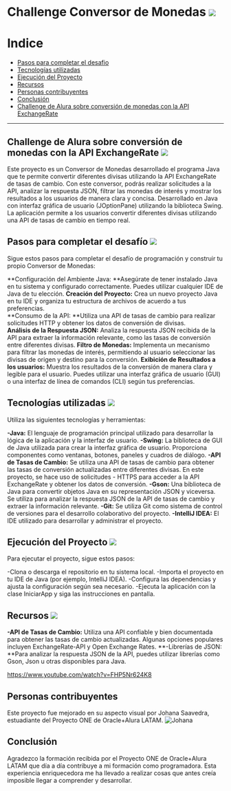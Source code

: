 # Challenge Conversor de Monedas  ![](https://img.freepik.com/fotos-premium/pila-monedas-oro-simbolos-dolar-al-estilo-dibujos-animados-14_595393-8690.jpg?w=40)


# Indice

- [Pasos para completar el desafio](#pasos-para-completar-el-desafio)
- [Tecnologías utilizadas](#tecnologias-utilizadas)
- [Ejecución del Proyecto](#ejecucion-del-proyecto)
- [Recursos](#recursos)
- [Personas contribuyentes](#personas-contribuyentes)
- [Conclusión](#conclusión)
- [Challenge de Alura sobre conversión de monedas con la API ExchangeRate](#challenge-de-alura-sobre-conversion-de-monedas-con-la-api-exchangerate)

---

## Challenge de Alura sobre conversión de monedas con la API ExchangeRate  ![](https://img.freepik.com/vector-premium/ilustracion-vectorial-dibujos-animados-bolsa-dinero-aislada-fondo-blanco_1322560-79295.jpg?w=100)

Este proyecto es un Conversor de Monedas desarrollado el programa Java que te permite convertir diferentes divisas utilizando la API ExchangeRate de tasas de cambio. Con este conversor, podrás realizar solicitudes a la API, analizar la respuesta JSON, filtrar las monedas de interés y mostrar los resultados a los usuarios de manera clara y concisa. Desarrollado en Java con interfaz gráfica de usuario (JOptionPane) utilizando la biblioteca Swing. La aplicación permite a los usuarios convertir diferentes divisas utilizando una API de tasas de cambio en tiempo real.

## Pasos para completar el desafío  ![](https://img.freepik.com/fotos-premium/signo-euro-simbolo_2227-473.jpg?w=40)

Sigue estos pasos para completar el desafío de programación y construir tu propio Conversor de Monedas:

**Configuración del Ambiente Java: **Asegúrate de tener instalado Java en tu sistema y configurado correctamente. Puedes utilizar cualquier IDE de Java de tu elección. 
**Creación del Proyecto:** Crea un nuevo proyecto Java en tu IDE y organiza tu estructura de archivos de acuerdo a tus preferencias.  
**Consumo de la API: **Utiliza una API de tasas de cambio para realizar solicitudes HTTP y obtener los datos de conversión de divisas.  
**Análisis de la Respuesta JSON:** Analiza la respuesta JSON recibida de la API para extraer la información relevante, como las tasas de conversión entre diferentes divisas. 
**Filtro de Monedas:** Implementa un mecanismo para filtrar las monedas de interés, permitiendo al usuario seleccionar las divisas de origen y destino para la conversión. 
**Exibición de Resultados a los usuarios:** Muestra los resultados de la conversión de manera clara y legible para el usuario. Puedes utilizar una interfaz gráfica de usuario (GUI) o una interfaz de línea de comandos (CLI) según tus preferencias.

## Tecnologías utilizadas ![](https://img.freepik.com/vector-premium/vector-personajes-dibujos-animados-portatiles_1023984-25168.jpg?w=40)
Utiliza las siguientes tecnologías y herramientas:

**-Java:** El lenguaje de programación principal utilizado para desarrollar la lógica de la aplicación y la interfaz de usuario.
**-Swing:** La biblioteca de GUI de Java utilizada para crear la interfaz gráfica de usuario. Proporciona componentes como ventanas, botones, paneles y cuadros de diálogo.
**-API de Tasas de Cambio:** Se utiliza una API de tasas de cambio para obtener las tasas de conversión actualizadas entre diferentes divisas. En este proyecto, se hace uso de solicitudes - HTTPS para acceder a la API ExchangeRate y obtener los datos de conversión.
**-Gson:** Una biblioteca de Java para convertir objetos Java en su representación JSON y viceversa. Se utiliza para analizar la respuesta JSON de la API de tasas de cambio y extraer la información relevante.
**-Git:** Se utiliza Git como sistema de control de versiones para el desarrollo colaborativo del proyecto.
**-IntelliJ IDEA:** El IDE utilizado para desarrollar y administrar el proyecto.

## Ejecución del Proyecto  ![](https://img.freepik.com/fotos-premium/imagen-inteligencia-artificial_1273586-25031.jpg?w=40)

Para ejecutar el proyecto, sigue estos pasos:

-Clona o descarga el repositorio en tu sistema local.
-Importa el proyecto en tu IDE de Java (por ejemplo, IntelliJ IDEA).
-Configura las dependencias y ajusta la configuración según sea necesario.
-Ejecuta la aplicación con la clase IniciarApp y siga las instrucciones en pantalla.


## Recursos ![](https://img.freepik.com/vector-premium/dibujos-animados-ilustracion-vectorial-camara_969863-360419.jpg?w=40)

**-API de Tasas de Cambio:** Utiliza una API confiable y bien documentada para obtener las tasas de cambio actualizadas. Algunas opciones populares incluyen ExchangeRate-API y Open Exchange Rates.
**-Librerías de JSON: **Para analizar la respuesta JSON de la API, puedes utilizar librerías como Gson, Json u otras disponibles para Java.

https://www.youtube.com/watch?v=FHP5Nr624K8


## Personas contribuyentes

Este proyecto fue mejorado en su aspecto visual por Johana Saavedra, estuadiante del Proyecto ONE de Oracle+Alura LATAM.
![Johana](https://github.com/user-attachments/assets/38dff73c-fe26-44e3-a8cd-844edc62c4a6)

## Conclusión

 Agradezco la formación recibida por el Proyecto ONE de Oracle+Alura LATAM que día a día contribuye a mi formación como programadora.
 Esta experiencia enriquecedora me ha llevado a realizar cosas que antes creía imposible llegar a comprender y desarrollar.


